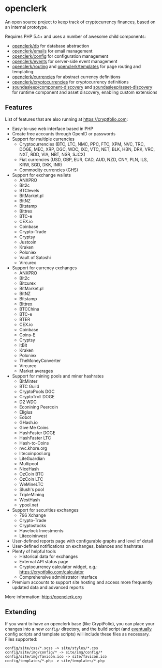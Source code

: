 openclerk
=========

An open source project to keep track of cryptocurrency finances, based on an internal prototype.

Requires PHP 5.4+ and uses a number of awesome child components:

* [openclerk/db](https://github.com/openclerk/db) for database abstraction
* [openclerk/emails](https://github.com/openclerk/emails) for email management
* [openclerk/config](https://github.com/openclerk/config) for configuration management
* [openclerk/events](https://github.com/openclerk/events) for server-side event management
* [openclerk/routing](https://github.com/openclerk/routing) and [openclerk/templates](https://github.com/openclerk/templates) for page routing and templating
* [openclerk/currencies](https://github.com/openclerk/currencies) for abstract currency definitions
* [openclerk/cryptocurrencies](https://github.com/openclerk/cryptocurrencies) for cryptocurrency definitions
* [soundasleep/component-discovery](https://github.com/soundasleep/component-discovery) and
  [soundasleep/asset-discovery](https://github.com/soundasleep/asset-discovery) for runtime component and asset discovery, enabling custom extensions

## Features

List of features that are also running at https://cryptfolio.com:

* Easy-to-use web interface based in PHP
* Create free accounts through OpenID or passwords
* Support for multiple currencies
  * Cryptocurrencies (BTC, LTC, NMC, PPC, FTC, XPM, NVC, TRC, DOGE, MEC, XRP, DGC, WDC, IXC, VTC, NET, BLK, HBN, DRK, VRC, NXT, RDD, VIA, NBT, NSR, SJCX)
  * Fiat currencies (USD, GBP, EUR, CAD, AUD, NZD, CNY, PLN, ILS, KRW, SGD, DKK, INR)
  * Commodity currencies (GHS)
* Support for exchange wallets
  * ANXPRO
  * Bit2c
  * BTClevels
  * BitMarket.pl
  * BitNZ
  * Bitstamp
  * Bittrex
  * BTC-e
  * CEX.io
  * Coinbase
  * Crypto-Trade
  * Cryptsy
  * Justcoin
  * Kraken
  * Poloniex
  * Vault of Satoshi
  * Vircurex
* Support for currency exchanges
  * ANXPRO
  * Bit2c
  * Bitcurex
  * BitMarket.pl
  * BitNZ
  * Bitstamp
  * Bittrex
  * BTCChina
  * BTC-e
  * BTER
  * CEX.io
  * Coinbase
  * Coins-E
  * Cryptsy
  * itBit
  * Kraken
  * Poloniex
  * TheMoneyConverter
  * Vircurex
  * Market averages
* Support for mining pools and miner hashrates
  * BitMinter
  * BTC Guild
  * CryptoPools DGC
  * CryptoTroll DOGE
  * D2 WDC
  * Econining Peercoin
  * Eligius
  * Eobot
  * GHash.io
  * Give Me Coins
  * HashFaster DOGE
  * HashFaster LTC
  * Hash-to-Coins
  * nvc.khore.org
  * litecoinpool.org
  * LiteGuardian
  * Multipool
  * NiceHash
  * OzCoin BTC
  * OzCoin LTC
  * WeMineLTC
  * Slush's pool
  * TripleMining
  * WestHash
  * ypool.net
* Support for securities exchanges
  * 796 Xchange
  * Crypto-Trade
  * Cryptostocks
  * Havelock Investments
  * Litecoininvest
* User-defined reports page with configurable graphs and level of detail
* User-defined notifications on exchanges, balances and hashrates
* Plenty of helpful tools
  * Historical data for exchanges
  * External API status page
  * Cryptocurrency calculator widget, e.g.: https://cryptfolio.com/calculator
  * Comprehensive administrator interface
* Premium accounts to support site hosting and access more frequently updated data and advanced reports

More information: http://openclerk.org

## Extending

If you want to have an openclerk base (like CryptFolio), you can place your changes into a new `config/` directory,
and the build script (and [eventually](http://redmine.jevon.org/issues/132) config scripts and template scripts)
will include these files as necessary. Files supported:

```
config/site/css/*.scss -> site/styles/*.css
config/site/img/config/* -> site/img/config/*
config/site/img/favicon.ico -> site/favicon.ico
config/templates/*.php -> site/templates/*.php
```
